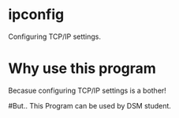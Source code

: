 # ipconfig
Configuring TCP/IP settings.

# Why use this program
Becasue configuring TCP/IP settings is a bother!

#But..
This Program can be used by DSM student.
